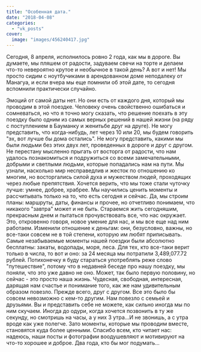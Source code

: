 ```yaml
---
title: "Особенная дата."
date: "2018-04-08"
categories: 
  - "vk_posts"
cover:
  image: "images/456240417.jpg"
---
```


Сегодня, 8 апреля, исполнилось ровно 2 года, как мы в дороге. Вы думаете, мы пляшем от радости, задуваем свечи на торте и делаем что-то невероятно крутое и необычное в такой день? А вот и нет! Мы просто сидим с ноутбучиками в арендованном доме неподалеку от Манагуа, и если вчера мы еще помнили об этой дате, то сегодня вспомнили практически случайно.

<!--more-->

Эмоций от самой даты нет. Но они есть от каждого дня, который мы проводим в этой поездке. Человеку очень свойственно ошибаться и сомневаться, но что я точно могу сказать, что решение поехать в эту поездку было одним из самых верных решений в нашей жизни (на ряду с поступлением в Бауманку и женитьбе друг на друге). Не могу представить, что когда-нибудь, лет через 10 или 20, мы будем говорить "эх, вот лучше бы дома остались". Не могу представить, какими мы были людьми без этих двух лет, проведенных в дороге и друг с другом. Не перестану мысленно прыгать от восторга от радости, что нам удалось познакомиться и подружиться со всеми замечательными, добрыми и светлыми людьми, которые попадались нам на пути. Мы узнали, насколько мир несправедлив и жесток по отношению ко многим, но восторгались силой духа и мужеством людей, проходящих через любые препятствия. Хочется верить, что мы тоже стали чуточку лучше: умнее, добрее, храбрее. Мы научились ценить моменты и рассчитывать только на то, что есть сегодня и сейчас. Да, мы строим планы: маршруты, даты, финансы и прочее, но отчетливо понимаем, что никакого "завтра" может и не быть. Стараемся жить сегодняшим, прекрасным днем и пытаться прочувствовать все, что нас окружает. Это, откровенно говоря, новое умение для нас, и мы все еще над ним работаем. Изменили отношение к деньгам: они, безусловно, важны, но все-таки совсем не в той степени, которую им любят приписывать. Самые незабываемые моменты нашей поездки были абсолютно бесплатны: закаты, водопады, моря, леса. Для тех, кто все-таки верит только в числа, то вот и оно: за 24 месяца мы потратили 3,489,077.72 рублей. Потихонечку я буду стараться употреблять реже слово "путешествие", потому что в недавней беседе про нашу поездку, мы поняли, что это уже давно не оно. Может, так было первую половину, но сейчас - это просто наша жизнь. Чудесная, свободная, интересная, дарящая нам счастье и понимание того, как же нам удивительным образом повезло. Прежде всего, друг с другом. Все это было бы совсем невозможно с кем-то другим. Нам повезло с семьей и друзьями. Вы и представить себе не можете, как сильно иногда мы по ним скучаем. Иногда до одури, когда хочется позвонить в ту же секунду, но смотришь на часы, а у них 3 утра...И не звонишь, а с утра вроде как уже полегче. Зато моменты, которые мы проводим вместе, становятся куда более ценными. Спасибо всем, кто читает нас: надеюсь, наши посты и фотографии воодушевляют и мотивируют на что-то хорошее и доброе. Два года, кто бы мог подумать...
